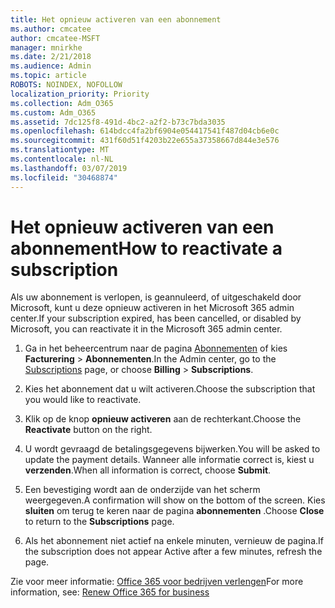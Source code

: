 ```yaml
---
title: Het opnieuw activeren van een abonnement
ms.author: cmcatee
author: cmcatee-MSFT
manager: mnirkhe
ms.date: 2/21/2018
ms.audience: Admin
ms.topic: article
ROBOTS: NOINDEX, NOFOLLOW
localization_priority: Priority
ms.collection: Adm_O365
ms.custom: Adm_O365
ms.assetid: 7dc125f8-491d-4bc2-a2f2-b73c7bda3035
ms.openlocfilehash: 614bdcc4fa2bf6904e054417541f487d04cb6e0c
ms.sourcegitcommit: 431f60d51f4203b22e655a37358667d844e3e576
ms.translationtype: MT
ms.contentlocale: nl-NL
ms.lasthandoff: 03/07/2019
ms.locfileid: "30468874"
---
```

# <a name="how-to-reactivate-a-subscription"></a><span data-ttu-id="f3d34-102">Het opnieuw activeren van een abonnement</span><span class="sxs-lookup"><span data-stu-id="f3d34-102">How to reactivate a subscription</span></span>

<span data-ttu-id="f3d34-103">Als uw abonnement is verlopen, is geannuleerd, of uitgeschakeld door Microsoft, kunt u deze opnieuw activeren in het Microsoft 365 admin center.</span><span class="sxs-lookup"><span data-stu-id="f3d34-103">If your subscription expired, has been cancelled, or disabled by Microsoft, you can reactivate it in the Microsoft 365 admin center.</span></span>
  
1. <span data-ttu-id="f3d34-104">Ga in het beheercentrum naar de pagina [Abonnementen](https://go.microsoft.com/fwlink/p/?linkid=842054) of kies **Facturering** \> **Abonnementen**.</span><span class="sxs-lookup"><span data-stu-id="f3d34-104">In the Admin center, go to the [Subscriptions](https://go.microsoft.com/fwlink/p/?linkid=842054) page, or choose **Billing** \> **Subscriptions**.</span></span>
    
2. <span data-ttu-id="f3d34-105">Kies het abonnement dat u wilt activeren.</span><span class="sxs-lookup"><span data-stu-id="f3d34-105">Choose the subscription that you would like to reactivate.</span></span>
    
3. <span data-ttu-id="f3d34-106">Klik op de knop **opnieuw activeren** aan de rechterkant.</span><span class="sxs-lookup"><span data-stu-id="f3d34-106">Choose the **Reactivate** button on the right.</span></span> 
    
4. <span data-ttu-id="f3d34-107">U wordt gevraagd de betalingsgegevens bijwerken.</span><span class="sxs-lookup"><span data-stu-id="f3d34-107">You will be asked to update the payment details.</span></span> <span data-ttu-id="f3d34-108">Wanneer alle informatie correct is, kiest u **verzenden**.</span><span class="sxs-lookup"><span data-stu-id="f3d34-108">When all information is correct, choose **Submit**.</span></span>
    
5. <span data-ttu-id="f3d34-109">Een bevestiging wordt aan de onderzijde van het scherm weergegeven.</span><span class="sxs-lookup"><span data-stu-id="f3d34-109">A confirmation will show on the bottom of the screen.</span></span> <span data-ttu-id="f3d34-110">Kies **sluiten** om terug te keren naar de pagina **abonnementen** .</span><span class="sxs-lookup"><span data-stu-id="f3d34-110">Choose **Close** to return to the **Subscriptions** page.</span></span> 
    
6. <span data-ttu-id="f3d34-111">Als het abonnement niet actief na enkele minuten, vernieuw de pagina.</span><span class="sxs-lookup"><span data-stu-id="f3d34-111">If the subscription does not appear Active after a few minutes, refresh the page.</span></span>
    
<span data-ttu-id="f3d34-112">Zie voor meer informatie: [Office 365 voor bedrijven verlengen](https://support.office.com/article/8d83b530-f4ca-47f6-a666-e5791cbacc7e)</span><span class="sxs-lookup"><span data-stu-id="f3d34-112">For more information, see: [Renew Office 365 for business](https://support.office.com/article/8d83b530-f4ca-47f6-a666-e5791cbacc7e)</span></span>
  

